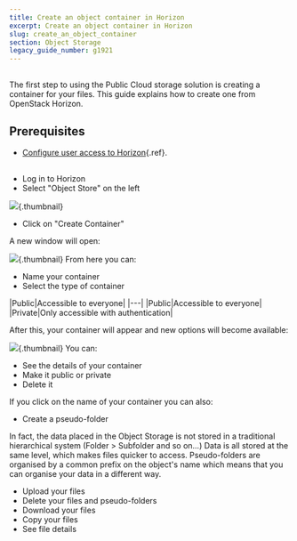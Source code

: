 ```yaml
---
title: Create an object container in Horizon
excerpt: Create an object container in Horizon
slug: create_an_object_container
section: Object Storage
legacy_guide_number: g1921
---
```



## 
The first step to using the Public Cloud storage solution is creating a container for your files. 
This guide explains how to create one from OpenStack Horizon.


## Prerequisites

- [Configure user access to Horizon](../platform/public-cloud/access_console_of_horizon_instance/guide.en-us.md){.ref}.




## 

- Log in to Horizon
- Select "Object Store" on the left



![](images/img_2935.jpg){.thumbnail}

- Click on "Create Container"


A new window will open:

![](images/img_2937.jpg){.thumbnail}
From here you can:

- Name your container
- Select the type of container

|Public|Accessible to everyone|
|---|
|Public|Accessible to everyone|
|Private|Only accessible with authentication|


After this, your container will appear and new options will become available:

![](images/img_2938.jpg){.thumbnail}
You can:

- See the details of your container
- Make it public or private
- Delete it 


If you click on the name of your container you can also:

- Create a pseudo-folder


In fact, the data placed in the Object Storage is not stored in a traditional hierarchical system (Folder > Subfolder and so on...)
Data is all stored at the same level, which makes files quicker to access.
Pseudo-folders are organised by a common prefix on the object's name which means that you can organise your data in a different way.

- Upload your files
- Delete your files and pseudo-folders
- Download your files
- Copy your files
- See file details




## 
 

